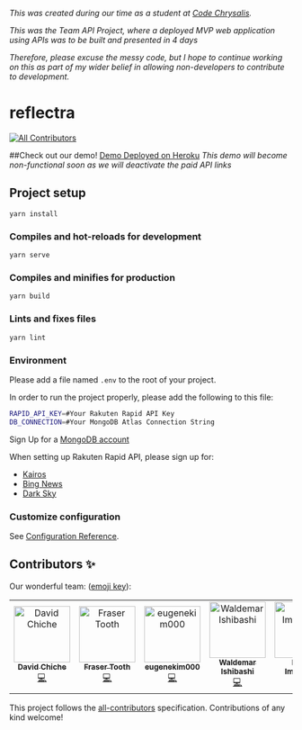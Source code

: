 _This was created during our time as a student at [Code Chrysalis](https://www.codechrysalis.io/)._

_This was the Team API Project, where a deployed MVP web application using APIs was to be built and presented in 4 days_

_Therefore, please excuse the messy code, but I hope to continue working on this as part of my wider belief in allowing non-developers to contribute to development._


# reflectra
[![All Contributors](https://img.shields.io/badge/all_contributors-5-orange.svg?style=flat-square)](#contributors)

##Check out our demo!
[Demo Deployed on Heroku](https://reflectra.herokuapp.com/)
_This demo will become non-functional soon as we will deactivate the paid API links_

## Project setup
```
yarn install
```

### Compiles and hot-reloads for development
```
yarn serve
```

### Compiles and minifies for production
```
yarn build
```

### Lints and fixes files
```
yarn lint
```

### Environment
Please add a file named ```.env``` to the root of your project.

In order to run the project properly, please add the following to this file:
```bash
RAPID_API_KEY=#Your Rakuten Rapid API Key
DB_CONNECTION=#Your MongoDB Atlas Connection String
```
Sign Up for a [MongoDB account](https://cloud.mongodb.com)

When setting up Rakuten Rapid API, please sign up for:
- [Kairos](https://english.api.rakuten.net/KairosAPI/api/kairos-face-recognition)
- [Bing News](https://english.api.rakuten.net/microsoft-azure/api/bing-news-search)
- [Dark Sky](https://english.api.rakuten.net/darkskyapis/api/dark-sky)

### Customize configuration
See [Configuration Reference](https://cli.vuejs.org/config/).

## Contributors ✨

Our wonderful team: ([emoji key](https://allcontributors.org/docs/en/emoji-key)):

<!-- ALL-CONTRIBUTORS-LIST:START - Do not remove or modify this section -->
<!-- prettier-ignore -->
<table>
  <tr>
    <td align="center"><a href="https://github.com/chiched"><img src="https://avatars2.githubusercontent.com/u/54376843?v=4" width="100px;" alt="David Chiche"/><br /><sub><b>David Chiche</b></sub></a><br /><a href="https://github.com/FraserTooth/smart_mirror_app/commits?author=chiched" title="Code">💻</a></td>
    <td align="center"><a href="https://github.com/FraserTooth"><img src="https://avatars1.githubusercontent.com/u/25011388?v=4" width="100px;" alt="Fraser Tooth"/><br /><sub><b>Fraser Tooth</b></sub></a><br /><a href="https://github.com/FraserTooth/smart_mirror_app/commits?author=FraserTooth" title="Code">💻</a></td>
    <td align="center"><a href="https://github.com/eugenekim000"><img src="https://avatars2.githubusercontent.com/u/21001242?v=4" width="100px;" alt="eugenekim000"/><br /><sub><b>eugenekim000</b></sub></a><br /><a href="https://github.com/FraserTooth/smart_mirror_app/commits?author=eugenekim000" title="Code">💻</a></td>
    <td align="center"><a href="https://github.com/baruishi"><img src="https://avatars2.githubusercontent.com/u/48074024?v=4" width="100px;" alt="Waldemar Ishibashi"/><br /><sub><b>Waldemar Ishibashi</b></sub></a><br /><a href="https://github.com/FraserTooth/smart_mirror_app/commits?author=baruishi" title="Code">💻</a></td>
    <td align="center"><a href="https://github.com/Imamachi-n"><img src="https://avatars3.githubusercontent.com/u/4005125?s=400&v=4" width="100px;" alt="Naoto Imamachi"/><br /><sub><b>Naoto Imamachi</b></sub></a><br /><a href="https://github.com/FraserTooth/smart_mirror_app/commits?author=Imamachi-n" title="Code">💻</a></td>
  </tr>
</table>

<!-- ALL-CONTRIBUTORS-LIST:END -->

This project follows the [all-contributors](https://github.com/all-contributors/all-contributors) specification. Contributions of any kind welcome!
